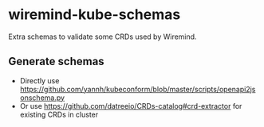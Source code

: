 # wiremind-kube-schemas
Extra schemas to validate some CRDs used by Wiremind.

## Generate schemas

- Directly use <https://github.com/yannh/kubeconform/blob/master/scripts/openapi2jsonschema.py>
- Or use <https://github.com/datreeio/CRDs-catalog#crd-extractor> for existing CRDs in cluster
